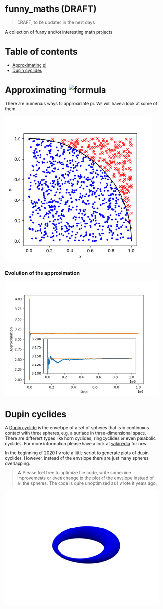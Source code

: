# funny_maths (DRAFT)

> DRAFT, to be updated in the next days

A collection of funny and/or interesting math projects

Table of contents
=================

   * [Approximating pi](#approximating)
   * [Dupin cyclides](#dupin-cyclides)

# Approximating ![formula](https://render.githubusercontent.com/render/math?math=\Huge\pi)

There are numerous ways to approximate pi. We will have a look at some of them.

![Circle](ApproxPi/circle.png)

### Evolution of the approximation

![Approximation](ApproxPi/approx.png)

# Dupin cyclides

A [Dupin cyclide](https://en.wikipedia.org/wiki/Dupin_cyclide) is the envelope of a set of spheres that is in continuous contact with three spheres, e.g. a surface in three-dimensional space.
There are different types like horn cyclides, ring cyclides or even parabolic cyclides.
For more information please have a look at [wikipedia](https://en.wikipedia.org/wiki/Dupin_cyclide#Parametric_and_implicit_representation) for now.

In the beginning of 2020 I wrote a little script to generate plots of dupin cyclides.
However, instead of the envelope there are just many spheres overlapping.

> :warning: Please feel free to optimize the code, write some nice improvements or even change to the plot of the envelope instead of all the spheres. The code is quite unoptimized as I wrote it years ago.

![Cyclide](cyclides/cyclide.png)
